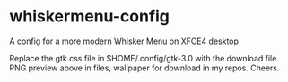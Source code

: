 # whiskermenu-config
A config for a more modern Whisker Menu on XFCE4 desktop

Replace the gtk.css file in $HOME/.config/gtk-3.0 with the download file. 
PNG preview above in files, wallpaper for download in my repos. 
Cheers.

